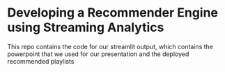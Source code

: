 # Developing a Recommender Engine using Streaming Analytics

<p> This repo contains the code for our streamlit output, which contains the powerpoint that we used for our presentation and the deployed recommended playlists </p>
